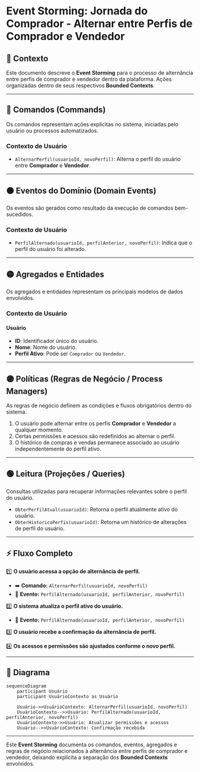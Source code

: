 # Event Storming: Jornada do Comprador - Alternar entre Perfis de Comprador e Vendedor

## 📌 Contexto
Este documento descreve o **Event Storming** para o processo de alternância entre perfis de comprador e vendedor dentro da plataforma. Ações organizadas dentro de seus respectivos **Bounded Contexts**.

---

## 🔵 Comandos (Commands)
Os comandos representam ações explícitas no sistema, iniciadas pelo usuário ou processos automatizados.

### **Contexto de Usuário**
- `AlternarPerfil(usuarioId, novoPerfil)`: Alterna o perfil do usuário entre **Comprador** e **Vendedor**.

---

## 🟠 Eventos do Domínio (Domain Events)
Os eventos são gerados como resultado da execução de comandos bem-sucedidos.

### **Contexto de Usuário**
- `PerfilAlternado(usuarioId, perfilAnterior, novoPerfil)`: Indica que o perfil do usuário foi alterado.

---

## 🟡 Agregados e Entidades
Os agregados e entidades representam os principais modelos de dados envolvidos.

### **Contexto de Usuário**
#### **Usuário**
- **ID**: Identificador único do usuário.
- **Nome**: Nome do usuário.
- **Perfil Ativo**: Pode ser `Comprador` ou `Vendedor`.

---

## 🟣 Políticas (Regras de Negócio / Process Managers)
As regras de negócio definem as condições e fluxos obrigatórios dentro do sistema.

1. O usuário pode alternar entre os perfis **Comprador** e **Vendedor** a qualquer momento.
2. Certas permissões e acessos são redefinidos ao alternar o perfil.
3. O histórico de compras e vendas permanece associado ao usuário independentemente do perfil ativo.

---

## 🟢 Leitura (Projeções / Queries)
Consultas utilizadas para recuperar informações relevantes sobre o perfil do usuário.

- `ObterPerfilAtual(usuarioId)`: Retorna o perfil atualmente ativo do usuário.
- `ObterHistoricoPerfis(usuarioId)`: Retorna um histórico de alterações de perfil do usuário.

---

## ⚡ Fluxo Completo

1️⃣ **O usuário acessa a opção de alternância de perfil.**  
   - ➡️ **Comando:** `AlternarPerfil(usuarioId, novoPerfil)`  
   - 🚀 **Evento:** `PerfilAlternado(usuarioId, perfilAnterior, novoPerfil)`

2️⃣ **O sistema atualiza o perfil ativo do usuário.**  
   - 🚀 **Evento:** `PerfilAlternado(usuarioId, perfilAnterior, novoPerfil)`

3️⃣ **O usuário recebe a confirmação da alternância de perfil.**

4️⃣ **Os acessos e permissões são ajustados conforme o novo perfil.**

---

## 🔷 Diagrama
```mermaid
sequenceDiagram
    participant Usuário
    participant UsuárioContexto as Usuário

    Usuário->>UsuárioContexto: AlternarPerfil(usuarioId, novoPerfil)
    UsuárioContexto-->>Usuário: PerfilAlternado(usuarioId, perfilAnterior, novoPerfil)
    UsuárioContexto->>Usuário: Atualizar permissões e acessos
    Usuário-->>UsuárioContexto: Confirmação recebida
```

---

Este **Event Storming** documenta os comandos, eventos, agregados e regras de negócio relacionados à alternância entre perfis de comprador e vendedor, deixando explícita a separação dos **Bounded Contexts** envolvidos.

